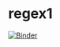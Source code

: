 # regex1

[![Binder](https://mybinder.org/badge_logo.svg)](https://mybinder.org/v2/gh/draves15/rscripts.git/HEAD)
